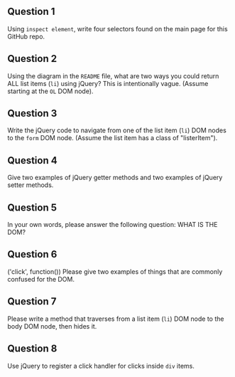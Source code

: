 ## Question 1

Using `inspect element`, write four selectors found on the main page for this
GitHub repo.

<!--
1.  $('#container site-footer-container')
2.  $('#li')
3.  $('#h1')
4.  $('#div id="readme"') -->

<!--  -->

## Question 2

Using the diagram in the `README` file, what are two ways you could return ALL
list items (`li`) using jQuery? This is intentionally vague. (Assume starting
at the `OL` DOM node).

<!--$("li").first().next();
    $("#OL").children("li");
    -->

## Question 3

Write the jQuery code to navigate from one of the list item (`li`) DOM nodes to
the `form` DOM node. (Assume the list item has a class of "listerItem").

<!-- $("li").first().parent().parent().next();-->

<!-- -->

## Question 4

Give two examples of jQuery getter methods and two examples of jQuery setter
methods.

<!-- 1.  getter:
            $("h1").html();
         setter:
            $( "h1" ).html( "hello world" )
 -->

<!-- 2.  getter:
            $("#h1").text()
         setter:
            let "Cities" = $("h1").val()
syour answer e3nds here -->

## Question 5

In your own words, please answer the following question: WHAT IS THE DOM?

<!-- The DOM is a model of the expressed code for html/css/js family of files  -->

<!-- It's as wrapper for html/-->

## Question 6
 ('click', function())
Please give two examples of things that are commonly confused for the DOM.

<!-- DOM is not the actual code -->

<!-- DOM is not the website -->

## Question 7

Please write a method that traverses from a list item (`li`) DOM node to the
body DOM node, then hides it.

<!-- your answer starts here -->

<!-- your answer ends here -->

## Question 8

Use jQuery to register a click handler for clicks inside `div` items.

<!-- $("div" ('click', function())) -->

<!-- your answer ends here -->
